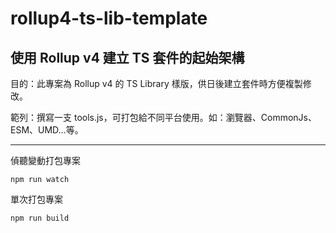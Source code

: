 # rollup4-ts-lib-template

## 使用 Rollup v4 建立 TS 套件的起始架構

目的：此專案為 Rollup v4 的 TS Library 樣版，供日後建立套件時方便複製修改。

範列：撰寫一支 tools.js，可打包給不同平台使用。如：瀏覽器、CommonJs、ESM、UMD…等。

---

偵聽變動打包專案
```
npm run watch
```

單次打包專案
```
npm run build
```


